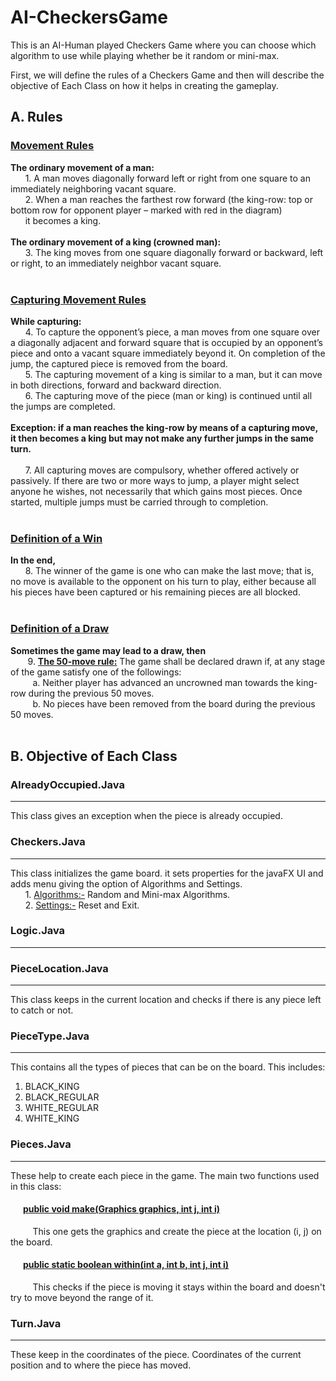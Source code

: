 # AI-CheckersGame
This is an AI-Human played Checkers Game where you can choose which algorithm to use while playing whether be it random or mini-max.

First, we will define the rules of a Checkers Game and then will describe the objective of Each Class on how it helps in creating the gameplay.

## A. Rules

### <ins>Movement Rules</ins>
 **The ordinary movement of a man:**<br />
   &nbsp;&nbsp;&nbsp;&nbsp;&nbsp;&nbsp;1. A man moves diagonally forward left or right from one square to an immediately
           neighboring vacant square.<br />
   &nbsp;&nbsp;&nbsp;&nbsp;&nbsp;&nbsp;2. When a man reaches the farthest row forward (the king-row: top or bottom row
          for opponent player – marked with red in the diagram)</br>&nbsp;&nbsp;&nbsp;&nbsp;&nbsp;&nbsp;it becomes a king.<br /><br />
 **The ordinary movement of a king (crowned man):**<br />
    &nbsp;&nbsp;&nbsp;&nbsp;&nbsp;&nbsp;3. The king moves from one square diagonally forward or backward, left or right, to
       an immediately neighbor vacant square.<br /><br />

### <ins>Capturing Movement Rules</ins><br />
**While capturing:**<br />
    &nbsp;&nbsp;&nbsp;&nbsp;&nbsp;&nbsp;4. To capture the opponent’s piece, a man moves from one square over a diagonally adjacent and forward square that is occupied by an opponent’s piece and onto a
        vacant square immediately beyond it. On completion of the jump, the captured piece is removed from the board.<br />
    &nbsp;&nbsp;&nbsp;&nbsp;&nbsp;&nbsp;5. The capturing movement of a king is similar to a man, but it can move in both directions, forward and backward direction.<br />
    &nbsp;&nbsp;&nbsp;&nbsp;&nbsp;&nbsp;6. The capturing move of the piece (man or king) is continued until all the jumps are completed.<br /><br />
**Exception: if a man reaches the king-row by means of a capturing move, it then becomes
a king but may not make any further jumps in the same turn.**<br /><br />
    &nbsp;&nbsp;&nbsp;&nbsp;&nbsp;&nbsp;7. All capturing moves are compulsory, whether offered actively or passively. If there are two or more ways to jump, a player might select anyone he wishes, not necessarily that which gains most pieces. Once started, multiple jumps must be carried through to completion.<br /><br />
        
### <ins>Definition of a Win</ins>

**In the end,**<br />
     &nbsp;&nbsp;&nbsp;&nbsp;&nbsp;&nbsp;8. The winner of the game is one who can make the last move; that is, no move is
available to the opponent on his turn to play, either because all his pieces have
been captured or his remaining pieces are all blocked.<br /><br />
### <ins>Definition of a Draw</ins>

**Sometimes the game may lead to a draw, then**<br />
    &nbsp;&nbsp;&nbsp;&nbsp;&nbsp;&nbsp; 9. **<ins>The 50-move rule:</ins>** The game shall be declared drawn if, at any stage of the game
         satisfy one of the followings:<br />
      &nbsp;&nbsp;&nbsp;&nbsp;&nbsp;&nbsp;&nbsp;&nbsp; a. Neither player has advanced an uncrowned man towards the king-row
during the previous 50 moves.<br />
      &nbsp;&nbsp;&nbsp;&nbsp;&nbsp;&nbsp;&nbsp;&nbsp; b. No pieces have been removed from the board during the previous 50
moves.<br /><br />

## B. Objective of Each Class

### AlreadyOccupied.Java
----
This class gives an exception when the piece is already occupied.<br />

### Checkers.Java
----
This class initializes the game board. it sets properties for the javaFX UI and adds menu giving the option of Algorithms and Settings.<br />
&nbsp;&nbsp;&nbsp;&nbsp;&nbsp;&nbsp;1. <ins>Algorithms:-</ins> Random and Mini-max Algorithms.<br />
&nbsp;&nbsp;&nbsp;&nbsp;&nbsp;&nbsp;2. <ins>Settings:-</ins> Reset and Exit.<br />

### Logic.Java
----

### PieceLocation.Java
----
This class keeps in the current location and checks if there is any piece left to catch or not.

### PieceType.Java
----
This contains all the types of pieces that can be on the board. This includes:
1. BLACK_KING
2. BLACK_REGULAR
3. WHITE_REGULAR
4. WHITE_KING

### Pieces.Java
----
These help to create each piece in the game. The main two functions used in this class:
####  &nbsp;&nbsp;&nbsp;&nbsp;&nbsp;&nbsp;<ins>public void make(Graphics graphics, int j, int i)</ins>
&nbsp;&nbsp;&nbsp;&nbsp;&nbsp;&nbsp;&nbsp;&nbsp;   This one gets the graphics and create the piece at the location (i, j) on the board.

#### &nbsp;&nbsp;&nbsp;&nbsp;&nbsp;&nbsp;<ins>public static boolean within(int a, int b, int j, int i)</ins>
&nbsp;&nbsp;&nbsp;&nbsp;&nbsp;&nbsp;&nbsp;&nbsp;   This checks if the piece is moving it stays within the board and doesn't try to move beyond the range of it.

### Turn.Java
----
These keep in the coordinates of the piece. Coordinates of the current position and to where the piece has moved.
